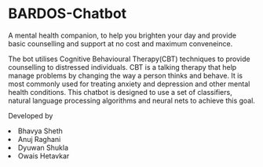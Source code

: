 # BARDOS-Chatbot
<p>A mental health companion, to help you brighten your day and provide basic counselling and support at no cost and maximum conveneince.
</p>

<p>
The bot utilises Cognitive Behavioural Therapy(CBT) techniques to provide counselling to distressed individuals.
CBT is a talking therapy that help manage problems by changing the way a person thinks and behave. It is  most commonly used for treating anxiety and depression and other mental health conditions. 
This chatbot is designed to use a set of classifiers, natural language processing algorithms and neural nets to achieve this goal.
</p>

<p>Developed by
  <li>Bhavya Sheth</li>
  <li>Anuj Raghani</li>
  <li>Dyuwan Shukla</li>
  <li>Owais Hetavkar</li>
</p>
